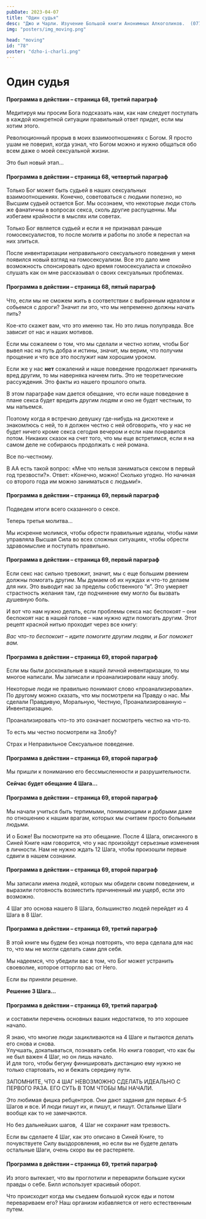 ```yaml
---
pubDate: 2023-04-07
title: "Один судья"
desc: "Джо и Чарли. Изучение Большой книги Анонимных Алкоголиков.  (077)"
img: "posters/img_moving.png"

head: "moving"
id: "78"
poster: "dzho-i-charli.png"
---
```


# Один судья

#### Программа в действии – страница 68, третий параграф

Медитируя мы просим Бога подсказать нам, как нам следует поступать в каждой конкретной ситуации правильный ответ придет, если мы хотим этого.

Революционный прорыв в моих взаимоотношениях с Богом. Я просто ушам не поверил, когда узнал, что Богом можно и нужно общаться обо всем даже о моей сексуальной жизни.

Это был новый этап…

#### Программа в действии – страница 68, четвертый параграф

Только Бог может быть судьей в наших сексуальных взаимоотношениях. Конечно, советоваться с людьми полезно, но Высшим судьей остается Бог. Мы осознаем, что некоторые люди столь же фанатичны в вопросах секса, сколь другие распущенны. Мы избегаем крайности в мыслях или советах.

Только Бог является судьей и если я не признавал раньше гомосексуалистов, то после молитв и работы по злобе я перестал на них злиться.

После инвентаризации неправильного сексуального поведения у меня появился новый взгляд на гомосексуализм. Все это дало мне возможность спонсировать одно время гомосексуалиста и спокойно слушать как он мне рассказывал о своих сексуальных проблемах.

#### Программа в действии – страница 68, пятый параграф

Что, если мы не сможем жить в соответствии с выбранным идеалом и собьемся с дороги? Значит ли это, что мы непременно должны начать пить?

Кое-кто скажет вам, что это именно так. Но это лишь полуправда. Все зависит от нас и наших мотивов.

Если мы сожалеем о том, что мы сделали и честно хотим, чтобы Бог вывел нас на путь добра и истины, значит, мы верим, что получим прощение и что все это послужит нам хорошим уроком.

Если же у нас **нет** сожалений и наше поведение продолжает причинять вред другим, то мы наверняка начнем пить. Это не теоретические рассуждения. Это факты из нашего прошлого опыта.

В этом параграфе нам дается обещание, что если наше поведение в плане секса будет вредить другим людям и оно не будет честным, то мы напьемся.

Поэтому когда я встречаю девушку где-нибудь на дискотеке и знакомлюсь с ней, то я должен честно с ней обговорить, что у нас не будет ничего кроме секса сегодня вечером и если нам понравится потом. Никаких сказок на счет того, что мы еще встретимся, если я на самом деле не собираюсь продолжать с ней романа.

Все по-честному.

В АА есть такой вопрос: «Мне что нельзя заниматься сексом в первый год трезвости?». Ответ: «Конечно, можно! Сколько угодно. Но начиная со второго года им можно заниматься с людьми!».

#### Программа в действии – страница 69, первый параграф

Подведем итоги всего сказанного о сексе.

Теперь третья молитва…

Мы искренне молимся, чтобы обрести правильные идеалы, чтобы нами управляла Высшая Сила во всех сложных ситуациях, чтобы обрести здравомыслие и поступать правильно.

#### Программа в действии – страница 69, первый параграф

Если секс нас сильно тревожит, значит, мы с еще большим рвением должны помогать другим. Мы думаем об их нуждах и что-то делаем для них. Это выводит нас за пределы собственного “я”. Это умеряет страстность желания там, где подчинение ему могло бы вызвать душевную боль.

И вот что нам нужно делать, если проблемы секса нас беспокоят – они беспокоят нас в нашей голове – нам нужно идти помогать другим. Этот рецепт красной нитью проходит через все книгу:

_Вас что-то беспокоит – идите помогите другим людям, и Бог поможет вам._

#### Программа в действии – страница 69, второй параграф

Если мы были доскональные в нашей личной инвентаризации, то мы многое написали. Мы записали и проанализировали нашу злобу.

Некоторые люди не правильно понимают слово «проанализировали». По другому можно сказать, что мы посмотрели на Правду о нас. Мы сделали Правдивую, Моральную, Честную, Проанализированную – Инвентаризацию.

Проанализировать что-то это означает посмотреть честно на что-то.

То есть мы честно посмотрели на Злобу?

Страх и Неправильное Сексуальное поведение.

#### Программа в действии – страница 69, второй параграф

Мы пришли к пониманию его бессмысленности и разрушительности.

**Сейчас будет обещание 4 Шага…**

#### Программа в действии – страница 69, второй параграф

Мы начали учиться быть терпимыми, понимающими и добрыми даже по отношению к нашим врагам, которых мы считаем просто больными людьми.

И о Боже! Вы посмотрите на это обещание. После 4 Шага, описанного в Синей Книге нам говорится, что у нас произойдут серьезные изменения в личности. Нам не нужно ждать 12 Шага, чтобы произошли первые сдвиги в нашем сознании.

#### Программа в действии – страница 69, второй параграф

Мы записали имена людей, которых мы обидели своим поведением, и выразили готовность возместить причиненный им ущерб, если это возможно.

4 Шаг это основа нашего 8 Шага, большинство людей перейдет из 4 Шага в 8 Шаг.

#### Программа в действии – страница 69, третий параграф

В этой книге мы будем без конца повторять, что вера сделала для нас то, что мы не могли сделать сами для
себя.

Мы надеемся, что убедили вас в том, что Бог может устранить своеволие, которое отторгло вас от Него.

Если вы приняли решение.

**Решение 3 Шага…**

#### Программа в действии – страница 69, третий параграф

и составили перечень основных ваших недостатков, то это хорошее начало.

Я знаю, что многие люди зацикливаются на 4 Шаге и пытаются делать его снова и снова. <br>
Улучшать, докапываться, познавать себя. Но книга говорит, что как бы не был важен 4 Шаг, но он лишь начало. <br>
И для того, чтобы бегуну финишировать дистанцию ему нужно не только стартовать, но и бежать середину пути.

ЗАПОМНИТЕ, ЧТО 4 ШАГ НЕВОЗМОЖНО СДЕЛАТЬ ИДЕАЛЬНО С ПЕРВОГО РАЗА. ЕГО СУТЬ В ТОМ ЧТОБЫ МЫ НАЧАЛИ.

Это любимая фишка ребцентров. Они дают задания для первых 4-5 Шагов и все. И люди пишут их, и пишут, и пишут. Остальные Шаги вообще как то не замечаются.

Но без дальнейших шагов,  4 Шаг не сохранит нам трезвость.

Если вы сделаете 4 Шаг, как это описано в Синей Книге, то почувствуете Силу выздоровления, но если вы не будете делать остальные Шаги, очень скоро вы ее растеряете.

#### Программа в действии – страница 69, третий параграф

Из этого вытекает, что вы проглотили и переварили большие куски правды о себе.
Билл использует красивый оборот.

Что происходит когда мы съедаем большой кусок еды и потом перевариваем его? Наш организм избавляется от него естественным путем.
